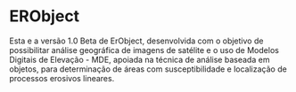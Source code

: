# ERObject
Esta e a versão 1.0 Beta de ErObject, desenvolvida com o objetivo de possibilitar análise geográfica de imagens de satélite e o uso de Modelos Digitais de Elevação - MDE, apoiada na técnica de análise baseada em objetos, para determinação de áreas com susceptibilidade e localização de processos erosivos lineares.
